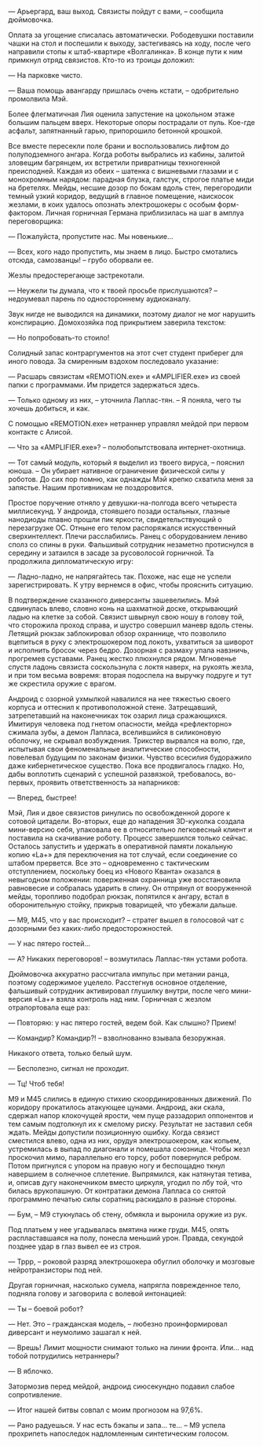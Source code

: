 — Арьергард, ваш выход. Связисты пойдут с вами, – сообщила дюймовочка.  
  
Оплата за угощение списалась автоматически. Рободевушки поставили чашки на стол и поспешили к выходу, застегиваясь на ходу, после чего направили стопы к штаб-квартире «Волгалинка». В конце пути к ним примкнул отряд связистов. Кто-то из троицы доложил:

— На парковке чисто.

— Ваша помощь авангарду пришлась очень кстати, – одобрительно промолвила Мэй.

Более флегматичная Лия оценила запустение на цокольном этаже большим пальцем вверх. Некоторые опоры пострадали от пуль. Кое-где асфальт, запятнанный гарью, припорошило бетонной крошкой.

Все вместе пересекли поле брани и воспользовались лифтом до полуподземного ангара. Когда роботы выбрались из кабины, залитой зловещим багрянцем, их встретили привратницы техногенной преисподней. Каждая из обеих – шатенка с вишневыми глазами и с монохромным нарядом: парадная блузка, галстук, строгое платье миди на бретелях. Мейды, несшие дозор по бокам вдоль стен, перегородили темный узкий коридор, ведущий в главное помещение, наискосок жезлами, в коих удалось опознать электрошокеры с особым форм-фактором. Личная горничная Германа приблизилась на шаг в амплуа переговорщика:

— Пожалуйста, пропустите нас. Мы новенькие...

— Всех, кого надо пропустить, мы знаем в лицо. Быстро смотались отсюда, самозванцы! – грубо оборвали ее.

Жезлы предостерегающе застрекотали.

— Неужели ты думала, что к твоей просьбе прислушаются? – недоумевал парень по одностороннему аудиоканалу.

Звук нигде не выводился на динамики, поэтому диалог не мог нарушить конспирацию. Домохозяйка под прикрытием заверила текстом:

— Но попробовать-то стоило!

Солидный запас контраргументов на этот счет студент приберег для иного повода. За смиренным вздохом последовало указание: 

— Расшарь связистам «REMOTION.ехе» и «AMPLIFIER.ехе» из своей папки с программами. Им придется задержаться здесь.

— Только одному из них, – уточнила Лаплас-тян. – Я поняла, чего ты хочешь добиться, и как.

С помощью «REMOTION.ехе» нетраннер управлял мейдой при первом контакте с Алисой.

— Что за «AMPLIFIER.ехе»? – полюбопытствовала интернет-охотница.

— Тот самый модуль, который я выделил из твоего вируса, – пояснил юноша. – Он убирает нативное ограничение физической силы у роботов. До сих пор помню, как однажды Мэй крепко схватила меня за запястье. Нашим противникам не поздоровится.

Простое поручение отняло у девушки-на-полгода всего четыреста миллисекунд. У андроида, стоявшего позади остальных, глазные нанодиоды плавно прошли пик яркости, свидетельствующий о перезагрузке ОС. Отныне его телом распоряжался искусственный сверхинтеллект. Плечи расслабились. Ранец с оборудованием лениво сполз со спины в руки. Фальшивый сотрудник незаметно протиснулся в середину и затаился в засаде за русоволосой горничной. Та продолжила дипломатическую игру:

— Ладно-ладно, не напрягайтесь так. Похоже, нас еще не успели зарегистрировать. К утру вернемся в офис, чтобы прояснить ситуацию.

В подтверждение сказанного диверсанты зашевелились. Мэй сдвинулась влево, словно конь на шахматной доске, открывающий ладью на клетке за собой. Связист швырнул свою ношу в голову той, что сторожила проход справа, и шустро совершил маневр вдоль стены. Летящий рюкзак заблокировал обзор охраннице, что позволило вцепиться в руку с электрошокером под локоть, ухватиться за шиворот и исполнить бросок через бедро. Дозорная с размаху упала навзничь, прогремев суставами. Ранец жестко плюхнулся рядом. Мгновенье спустя ладонь связиста соскользнула с локтя наверх, на рукоять жезла, и при том весьма вовремя: вторая подоспела на выручку подруге и тут же скрестила оружие с врагом.

Андроид с озорной ухмылкой навалился на нее тяжестью своего корпуса и оттеснил к противоположной стене. Затрещавший, затрепетавший на наконечниках ток озарил лица сражающихся. Имитируя человека под гнетом опасности, мейда «рефлекторно» сжимала зубы, а демон Лапласа, вселившийся в силиконовую оболочку, не скрывал возбуждения. Трикстер вырвался на волю, где, испытывая свои феноменальные аналитические способности, повелевал будущим по законам физики. Чувство всесилия будоражило даже кибернетическое существо. Пока все продвигалось гладко. Но, дабы воплотить сценарий с успешной развязкой, требовалось, во-первых, проявить ответственность за напарников:

— Вперед, быстрее!

Мэй, Лия и двое связистов ринулись по освобожденной дороге к сотовой цитадели. 
Во-вторых, еще до нападения 3D-куколка создала мини-версию себя, упаковала ее в относительно легковесный клиент и поставила на скачивание роботу. Процесс завершился только сейчас. Осталось запустить и удержать в оперативной памяти локальную копию «La+» для переключения на тот случай, если соединение со штабом прервется. Все это – одновременно с тактическим отступлением, поскольку боец из «Нового Кванта» оказался в невыгодном положении: поверженная охранница уже восстановила равновесие и собралась ударить в спину. Он отпрянул от вооруженной мейды, торопливо подобрал рюкзак, попятился к ангару, встал в оборонительную стойку, прикрыв товарищей, что убежали дальше.

— М9, М45, что у вас происходит? – стратег вышел в голосовой чат с дозорными без каких-либо предосторожностей.

— У нас пятеро гостей...

— А? Никаких переговоров! – возмутилась Лаплас-тян устами робота.

Дюймовочка аккуратно рассчитала импульс при метании ранца, поэтому содержимое уцелело. Расстегнув основное отделение, фальшивый сотрудник активировал глушилку внутри, после чего мини-версия «La+» взяла контроль над ним. Горничная с жезлом отрапортовала еще раз:

— Повторяю: у нас пятеро гостей, ведем бой. Как слышно? Прием!

— Командир? Командир?! – взволнованно взывала безоружная.

Никакого ответа, только белый шум.

— Бесполезно, сигнал не проходит.

— Тц! Чтоб тебя!

М9 и М45 слились в единую стихию скоординированных движений. По коридору прокатилось атакующее цунами. Андроид, аки скала, сдержал напор клокочущей ярости, чем пуще раззадорил оппонентов и тем самым подтолкнул их к смелому риску. Результат не заставил себя ждать. Мейды допустили позиционную ошибку. Когда связист сместился влево, одна из них, орудуя электрошокером, как копьем, устремилась в выпад по диагонали и помешала союзнице. Чтобы жезл проскочил мимо, параллельно его торсу, робот повернулся ребром. Потом пригнулся с упором на правую ногу и беспощадно ткнул навершием в солнечное сплетение. Выпрямился, как натянутая тетива, и, описав дугу наконечником вместо циркуля, угодил по лбу той, что билась врукопашную. От контратаки демона Лапласа со снятой программно печатью силы соратниц раскидало в разные стороны.

— Бум, – М9 стукнулась об стену, обмякла и выронила оружие из рук. 

Под платьем у нее угадывалась вмятина ниже груди. М45, опять распластавшаяся на полу, понесла меньший урон. Правда, секундой позднее удар в глаз вывел ее из строя.

— Тррр, – роковой разряд электрошокера обуглил оболочку и мозговые нейротранзисторы под ней.

Другая горничная, насколько сумела, напрягла поврежденное тело, подняла голову и заговорила с волевой интонацией:

— Ты – боевой робот?

— Нет. Это – гражданская модель, – любезно проинформировал диверсант и неумолимо зашагал к ней.

— Врешь! Лимит мощности снимают только на линии фронта. Или... над тобой потрудились нетраннеры?

— В яблочко.

Затормозив перед мейдой, андроид сиюсекундно подавил слабое сопротивление.

— Итог нашей битвы совпал с моим прогнозом на 97,6%.

— Рано радуешься. У нас есть бэкапы и запа... те... – М9 успела прохрипеть напоследок надломленным синтетическим голосом.